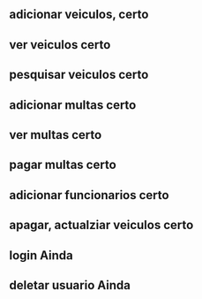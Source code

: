 ## adicionar veiculos,              certo
## ver veiculos                     certo
## pesquisar veiculos               certo
## adicionar multas                 certo
## ver multas                       certo
## pagar multas                     certo
## adicionar funcionarios           certo
## apagar, actualziar veiculos      certo
## login                            Ainda
## deletar usuario                  Ainda
